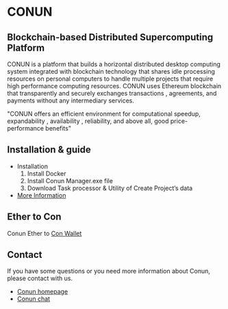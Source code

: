# CONUN
## Blockchain-based Distributed Supercomputing Platform
  CONUN is a platform that builds a horizontal distributed desktop computing   system integrated with blockchain technology that shares idle processing resources on personal computers to handle multiple projects that require high performance computing resources. CONUN uses Ethereum blockchain that transparently and securely exchanges transactions , agreements, and payments without any intermediary services.

"CONUN offers an efficient environment for computational speedup, expandability , availability , reliability, and above all, good price-performance benefits"

## Installation & guide
  * Installation
    1. Install Docker 
    1. Install Conun Manager.exe file
    1. Download Task processor & Utility of Create Project’s data
  * [More Information](http://www.docs.conun.io)

## Ether to Con
  Conun Ether to [Con Wallet](http://www.etc.conun.io) 
  
## Contact
  If you have some questions or you need more information about Conun, please contact with us.
  * [Conun homepage](http://www.conun.io)
  * [Conun chat](https://t.me/conun_global)
